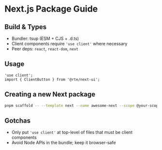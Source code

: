 # Next.js Package Guide

## Build & Types

- Bundler: tsup (ESM + CJS + .d.ts)
- Client components require `'use client'` where necessary
- Peer deps: `react`, `react-dom`, `next`

## Usage

```tsx
'use client';
import { ClientButton } from '@rte/next-ui';
```

## Creating a new Next package

```bash
pnpm scaffold -- --template next --name awesome-next --scope @your-scope
```

## Gotchas

- Only put `'use client'` at top-level of files that must be client components
- Avoid Node APIs in the bundle; keep it browser-safe
